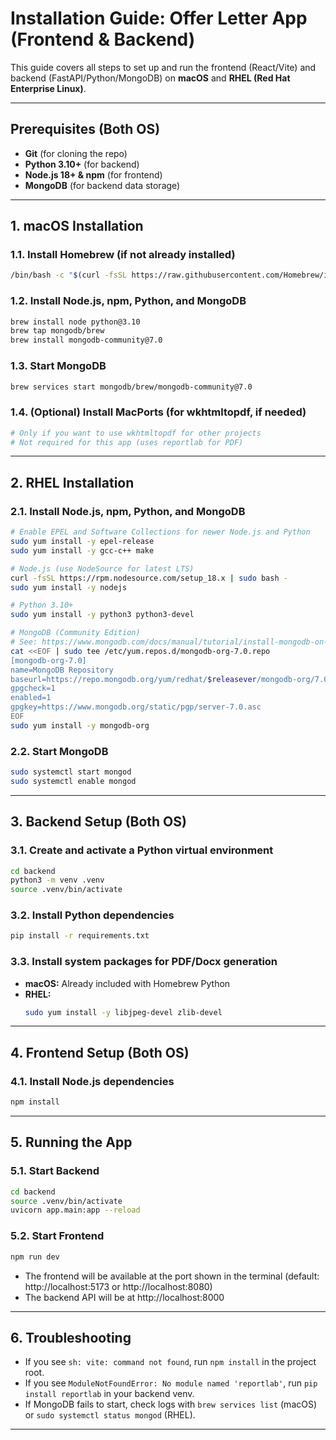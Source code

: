# Installation Guide: Offer Letter App (Frontend & Backend)

This guide covers all steps to set up and run the frontend (React/Vite) and backend (FastAPI/Python/MongoDB) on **macOS** and **RHEL (Red Hat Enterprise Linux)**.

---

## Prerequisites (Both OS)
- **Git** (for cloning the repo)
- **Python 3.10+** (for backend)
- **Node.js 18+ & npm** (for frontend)
- **MongoDB** (for backend data storage)

---

## 1. macOS Installation

### 1.1. Install Homebrew (if not already installed)
```bash
/bin/bash -c "$(curl -fsSL https://raw.githubusercontent.com/Homebrew/install/HEAD/install.sh)"
```

### 1.2. Install Node.js, npm, Python, and MongoDB
```bash
brew install node python@3.10
brew tap mongodb/brew
brew install mongodb-community@7.0
```

### 1.3. Start MongoDB
```bash
brew services start mongodb/brew/mongodb-community@7.0
```

### 1.4. (Optional) Install MacPorts (for wkhtmltopdf, if needed)
```bash
# Only if you want to use wkhtmltopdf for other projects
# Not required for this app (uses reportlab for PDF)
```

---

## 2. RHEL Installation

### 2.1. Install Node.js, npm, Python, and MongoDB
```bash
# Enable EPEL and Software Collections for newer Node.js and Python
sudo yum install -y epel-release
sudo yum install -y gcc-c++ make

# Node.js (use NodeSource for latest LTS)
curl -fsSL https://rpm.nodesource.com/setup_18.x | sudo bash -
sudo yum install -y nodejs

# Python 3.10+
sudo yum install -y python3 python3-devel

# MongoDB (Community Edition)
# See: https://www.mongodb.com/docs/manual/tutorial/install-mongodb-on-red-hat/
cat <<EOF | sudo tee /etc/yum.repos.d/mongodb-org-7.0.repo
[mongodb-org-7.0]
name=MongoDB Repository
baseurl=https://repo.mongodb.org/yum/redhat/$releasever/mongodb-org/7.0/x86_64/
gpgcheck=1
enabled=1
gpgkey=https://www.mongodb.org/static/pgp/server-7.0.asc
EOF
sudo yum install -y mongodb-org
```

### 2.2. Start MongoDB
```bash
sudo systemctl start mongod
sudo systemctl enable mongod
```

---

## 3. Backend Setup (Both OS)

### 3.1. Create and activate a Python virtual environment
```bash
cd backend
python3 -m venv .venv
source .venv/bin/activate
```

### 3.2. Install Python dependencies
```bash
pip install -r requirements.txt
```

### 3.3. Install system packages for PDF/Docx generation
- **macOS:** Already included with Homebrew Python
- **RHEL:**
  ```bash
  sudo yum install -y libjpeg-devel zlib-devel
  ```

---

## 4. Frontend Setup (Both OS)

### 4.1. Install Node.js dependencies
```bash
npm install
```

---

## 5. Running the App

### 5.1. Start Backend
```bash
cd backend
source .venv/bin/activate
uvicorn app.main:app --reload
```

### 5.2. Start Frontend
```bash
npm run dev
```

- The frontend will be available at the port shown in the terminal (default: http://localhost:5173 or http://localhost:8080)
- The backend API will be at http://localhost:8000

---

## 6. Troubleshooting
- If you see `sh: vite: command not found`, run `npm install` in the project root.
- If you see `ModuleNotFoundError: No module named 'reportlab'`, run `pip install reportlab` in your backend venv.
- If MongoDB fails to start, check logs with `brew services list` (macOS) or `sudo systemctl status mongod` (RHEL).

--- 